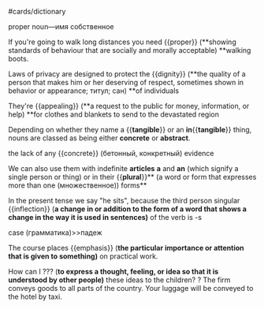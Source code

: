 #cards/dictionary 

proper noun―имя собственное

If you're going to walk long distances you need {{proper}} (**showing standards of behaviour that are socially and morally acceptable) **walking boots.

Laws of privacy are designed to protect the {{dignity}} (**the quality of a person that makes him or her deserving of respect, sometimes shown in behavior or appearance; титул; сан) **of individuals <!--SR:!2024-01-15,7,255-->

They're {{appealing}} (**a request to the public for money, information, or help) **for clothes and blankets to send to the devastated region

Depending on whether they name a {{**tangible**}} or an **in**{{**tangible**}} thing, nouns are classed as being either **concrete** or **abstract**.

the lack of any {{concrete}} (бетонный, конкретный) evidence <!--SR:!2024-01-11,10,270-->

We can also use them with indefinite **articles**  __a__  and  __an__  (which signify a single person or thing) or in their {{**plural**}}** (a word or form that expresses more than one (множественное)) forms** <!--SR:!2024-01-20,14,292-->

In the present tense we say "he sits", because the third person singular {{inflection}} (**a change in or addition to the form of a word that shows a change in the way it is used in sentences)** of the verb is -s

case (грамматика)>>падеж

The course places {{emphasis}} (**the particular importance or attention that is given to something)** on practical work.

How can I ??? (**to express a thought, feeling, or idea so that it is understood by other people)** these ideas to the children?
?
The firm conveys goods to all parts of the country.
Your luggage will be conveyed to the hotel by taxi.